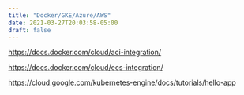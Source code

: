 ```yaml
---
title: "Docker/GKE/Azure/AWS"
date: 2021-03-27T20:03:58-05:00
draft: false
---
```



https://docs.docker.com/cloud/aci-integration/

https://docs.docker.com/cloud/ecs-integration/

https://cloud.google.com/kubernetes-engine/docs/tutorials/hello-app
